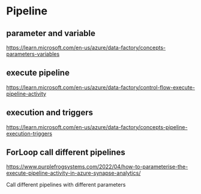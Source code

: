 # Pipeline

## parameter and variable
https://learn.microsoft.com/en-us/azure/data-factory/concepts-parameters-variables

## execute pipeline
https://learn.microsoft.com/en-us/azure/data-factory/control-flow-execute-pipeline-activity

## execution and triggers
https://learn.microsoft.com/en-us/azure/data-factory/concepts-pipeline-execution-triggers

## ForLoop call different pipelines
https://www.purplefrogsystems.com/2022/04/how-to-parameterise-the-execute-pipeline-activity-in-azure-synapse-analytics/

Call different pipelines with different parameters
